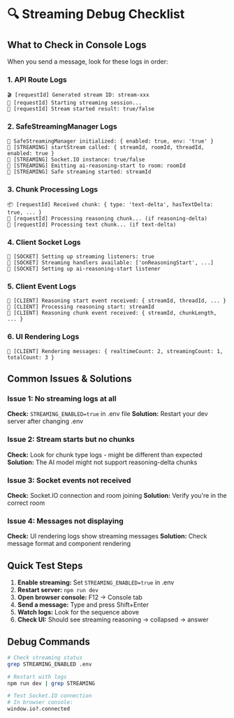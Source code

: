 # 🔍 Streaming Debug Checklist

## What to Check in Console Logs

When you send a message, look for these logs in order:

### 1. API Route Logs
```
🎬 [requestId] Generated stream ID: stream-xxx
🚀 [requestId] Starting streaming session...
🚀 [requestId] Stream started result: true/false
```

### 2. SafeStreamingManager Logs
```
🔧 SafeStreamingManager initialized: { enabled: true, env: 'true' }
🚀 [STREAMING] startStream called: { streamId, roomId, threadId, enabled: true }
🔌 [STREAMING] Socket.IO instance: true/false
📡 [STREAMING] Emitting ai-reasoning-start to room: roomId
🚀 [STREAMING] Safe streaming started: streamId
```

### 3. Chunk Processing Logs
```
📦 [requestId] Received chunk: { type: 'text-delta', hasTextDelta: true, ... }
🧠 [requestId] Processing reasoning chunk... (if reasoning-delta)
💬 [requestId] Processing text chunk... (if text-delta)
```

### 4. Client Socket Logs
```
🔌 [SOCKET] Setting up streaming listeners: true
🔌 [SOCKET] Streaming handlers available: ['onReasoningStart', ...]
🔌 [SOCKET] Setting up ai-reasoning-start listener
```

### 5. Client Event Logs
```
🧠 [CLIENT] Reasoning start event received: { streamId, threadId, ... }
🧠 [CLIENT] Processing reasoning start: streamId
🧠 [CLIENT] Reasoning chunk event received: { streamId, chunkLength, ... }
```

### 6. UI Rendering Logs
```
🎨 [CLIENT] Rendering messages: { realtimeCount: 2, streamingCount: 1, totalCount: 3 }
```

## Common Issues & Solutions

### Issue 1: No streaming logs at all
**Check:** `STREAMING_ENABLED=true` in .env file
**Solution:** Restart your dev server after changing .env

### Issue 2: Stream starts but no chunks
**Check:** Look for chunk type logs - might be different than expected
**Solution:** The AI model might not support reasoning-delta chunks

### Issue 3: Socket events not received
**Check:** Socket.IO connection and room joining
**Solution:** Verify you're in the correct room

### Issue 4: Messages not displaying
**Check:** UI rendering logs show streaming messages
**Solution:** Check message format and component rendering

## Quick Test Steps

1. **Enable streaming:** Set `STREAMING_ENABLED=true` in .env
2. **Restart server:** `npm run dev`
3. **Open browser console:** F12 → Console tab
4. **Send a message:** Type and press Shift+Enter
5. **Watch logs:** Look for the sequence above
6. **Check UI:** Should see streaming reasoning → collapsed → answer

## Debug Commands

```bash
# Check streaming status
grep STREAMING_ENABLED .env

# Restart with logs
npm run dev | grep STREAMING

# Test Socket.IO connection
# In browser console:
window.io?.connected
```